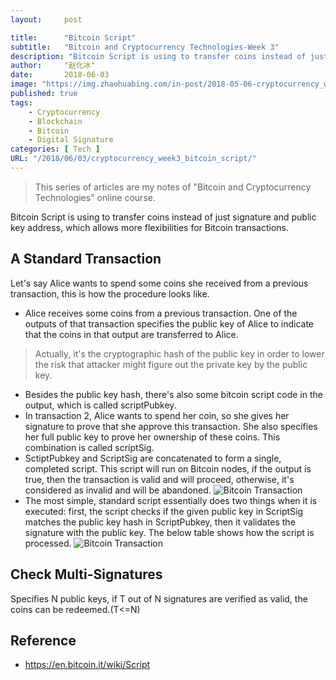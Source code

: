 ```yaml
---
layout:     post

title:      "Bitcoin Script"
subtitle:   "Bitcoin and Cryptocurrency Technologies-Week 3"
description: "Bitcoin Script is using to transfer coins instead of just signature and public key address, which allows more flexibilities for Bitcoin transactions"
author:     "赵化冰"
date:       2018-06-03
image: "https://img.zhaohuabing.com/in-post/2018-05-06-cryptocurrency_week1/bitcoin_2.jpg"
published: true 
tags:
    - Cryptocurrency
    - Blockchain
    - Bitcoin
    - Digital Signature
categories: [ Tech ]
URL: "/2018/06/03/cryptocurrency_week3_bitcoin_script/"
---
```


> This series of articles are my notes of "Bitcoin and Cryptocurrency Technologies" online course.

Bitcoin Script is using to transfer coins instead of just signature and public key address, which allows more flexibilities for Bitcoin transactions.

## A Standard Transaction 
Let's say  Alice wants to spend some coins she received from a previous transaction, this is how the procedure looks like.
* Alice receives some coins from a previous transaction.  One of the outputs of that transaction specifies the public key of Alice to indicate that the coins in that output are transferred to Alice.
> Actually, it's the cryptographic hash of the public key in order to lower the risk that attacker might figure out the private key by the public key.
* Besides the public key hash, there's also some bitcoin script code in the output, which is called scriptPubkey. 
* In transaction 2, Alice wants to spend her coin, so she gives her signature to prove that she approve this transaction. She also specifies her full public key to prove her ownership of these coins. This combination is called scriptSig.
* SctiptPubkey and ScriptSig are concatenated to form a single, completed script. This script will run on Bitcoin nodes, if the output is true, then the transaction is valid and will proceed, otherwise, it's considered as invalid and will be abandoned.
![Bitcoin Transaction](http://img.zhaohuabing.com/in-post/2018-06-03-cryptocurrency_week3_bitcoin_script/standard_transaction.png)
* The most simple, standard script essentially does two things when it is executed: first, the script checks if the given public key in ScriptSig matches the public key hash in ScriptPubkey, then it validates the signature with the public key. The below table shows how the script is processed.
![Bitcoin Transaction](http://img.zhaohuabing.com/in-post/2018-06-03-cryptocurrency_week3_bitcoin_script/script_execution.png)  

## Check Multi-Signatures
Specifies N public keys, if T out of N signatures are verified as valid, the coins can be redeemed.(T<=N)
## Reference
* https://en.bitcoin.it/wiki/Script
